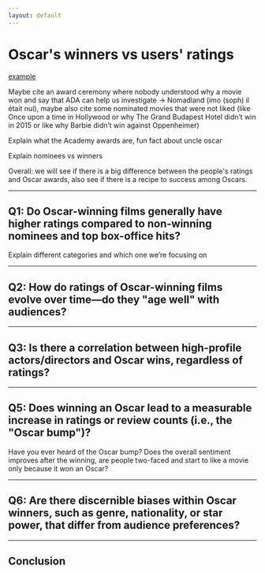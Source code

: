 ```yaml
---
layout: default
---
```


# Oscar's winners vs users' ratings
[example](example.md)

Maybe cite an award ceremony where nobody understood why a movie won and say that ADA can help us investigate → Nomadland (imo (soph) il était nul), maybe also cite some nominated movies that were not liked (like Once upon a time in Hollywood or why The Grand Budapest Hotel didn’t win in 2015 or like why Barbie didn’t win against Oppenheimer)

Explain what the Academy awards are, fun fact about uncle oscar

Explain nominees vs winners

Overall: we will see if there is a big difference between the people's ratings and Oscar awards, also see if there is a recipe to success among Oscars.

* * *

## Q1: Do Oscar-winning films generally have higher ratings compared to non-winning nominees and top box-office hits?

Explain different categories and which one we’re focusing on

* * *

## Q2: How do ratings of Oscar-winning films evolve over time—do they "age well" with audiences?

* * *

## Q3: Is there a correlation between high-profile actors/directors and Oscar wins, regardless of ratings?

* * *

## Q5: Does winning an Oscar lead to a measurable increase in ratings or review counts (i.e., the "Oscar bump")?

Have you ever heard of the Oscar bump? Does the overall sentiment improves after the winning, are people two-faced and start to like a movie only because it won an Oscar?

* * *

## Q6: Are there discernible biases within Oscar winners, such as genre, nationality, or star power, that differ from audience preferences?

* * *

## Conclusion


